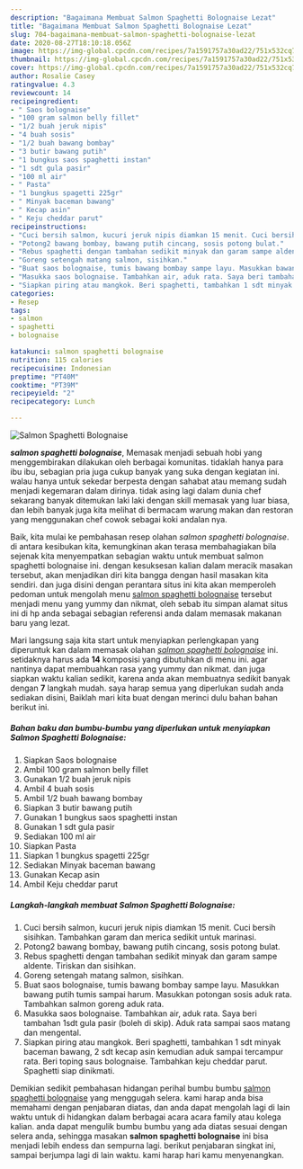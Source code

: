```yaml
---
description: "Bagaimana Membuat Salmon Spaghetti Bolognaise Lezat"
title: "Bagaimana Membuat Salmon Spaghetti Bolognaise Lezat"
slug: 704-bagaimana-membuat-salmon-spaghetti-bolognaise-lezat
date: 2020-08-27T18:10:18.056Z
image: https://img-global.cpcdn.com/recipes/7a1591757a30ad22/751x532cq70/salmon-spaghetti-bolognaise-foto-resep-utama.jpg
thumbnail: https://img-global.cpcdn.com/recipes/7a1591757a30ad22/751x532cq70/salmon-spaghetti-bolognaise-foto-resep-utama.jpg
cover: https://img-global.cpcdn.com/recipes/7a1591757a30ad22/751x532cq70/salmon-spaghetti-bolognaise-foto-resep-utama.jpg
author: Rosalie Casey
ratingvalue: 4.3
reviewcount: 14
recipeingredient:
- " Saos bolognaise"
- "100 gram salmon belly fillet"
- "1/2 buah jeruk nipis"
- "4 buah sosis"
- "1/2 buah bawang bombay"
- "3 butir bawang putih"
- "1 bungkus saos spaghetti instan"
- "1 sdt gula pasir"
- "100 ml air"
- " Pasta"
- "1 bungkus spagetti 225gr"
- " Minyak baceman bawang"
- " Kecap asin"
- " Keju cheddar parut"
recipeinstructions:
- "Cuci bersih salmon, kucuri jeruk nipis diamkan 15 menit. Cuci bersih sisihkan. Tambahkan garam dan merica sedikit untuk marinasi."
- "Potong2 bawang bombay, bawang putih cincang, sosis potong bulat."
- "Rebus spaghetti dengan tambahan sedikit minyak dan garam sampe aldente. Tiriskan dan sisihkan."
- "Goreng setengah matang salmon, sisihkan."
- "Buat saos bolognaise, tumis bawang bombay sampe layu. Masukkan bawang putih tumis sampai harum. Masukkan potongan sosis aduk rata. Tambahkan salmon goreng aduk rata."
- "Masukka saos bolognaise. Tambahkan air, aduk rata. Saya beri tambahan 1sdt gula pasir (boleh di skip). Aduk rata sampai saos matang dan mengental."
- "Siapkan piring atau mangkok. Beri spaghetti, tambahkan 1 sdt minyak baceman bawang, 2 sdt kecap asin kemudian aduk sampai tercampur rata. Beri toping saus bolognaise. Tambahkan keju cheddar parut. Spaghetti siap dinikmati."
categories:
- Resep
tags:
- salmon
- spaghetti
- bolognaise

katakunci: salmon spaghetti bolognaise 
nutrition: 115 calories
recipecuisine: Indonesian
preptime: "PT40M"
cooktime: "PT39M"
recipeyield: "2"
recipecategory: Lunch

---
```



![Salmon Spaghetti Bolognaise](https://img-global.cpcdn.com/recipes/7a1591757a30ad22/751x532cq70/salmon-spaghetti-bolognaise-foto-resep-utama.jpg)

<b><i>salmon spaghetti bolognaise</i></b>, Memasak menjadi sebuah hobi yang menggembirakan dilakukan oleh berbagai komunitas. tidaklah hanya para ibu ibu, sebagian pria juga cukup banyak yang suka dengan kegiatan ini. walau hanya untuk sekedar berpesta dengan sahabat atau memang sudah menjadi kegemaran dalam dirinya. tidak asing lagi dalam dunia chef sekarang banyak ditemukan laki laki dengan skill memasak yang luar biasa, dan lebih banyak juga kita melihat di bermacam warung makan dan restoran yang menggunakan chef cowok sebagai koki andalan nya.



Baik, kita mulai ke pembahasan resep olahan <i>salmon spaghetti bolognaise</i>. di antara kesibukan kita, kemungkinan akan terasa membahagiakan bila sejenak kita menyempatkan sebagian waktu untuk membuat salmon spaghetti bolognaise ini. dengan kesuksesan kalian dalam meracik masakan tersebut, akan menjadikan diri kita bangga dengan hasil masakan kita sendiri. dan juga disini dengan perantara situs ini kita akan memperoleh pedoman untuk mengolah menu <u>salmon spaghetti bolognaise</u> tersebut menjadi menu yang yummy dan nikmat, oleh sebab itu simpan alamat situs ini di hp anda sebagai sebagian referensi anda dalam memasak makanan baru yang lezat.


Mari langsung saja kita start untuk menyiapkan perlengkapan yang diperuntuk kan dalam memasak olahan <u><i>salmon spaghetti bolognaise</i></u> ini. setidaknya harus ada <b>14</b> komposisi yang dibutuhkan di menu ini. agar nantinya dapat membuahkan rasa yang yummy dan nikmat. dan juga siapkan waktu kalian sedikit, karena anda akan membuatnya sedikit banyak dengan <b>7</b> langkah mudah. saya harap semua yang diperlukan sudah anda sediakan disini, Baiklah mari kita buat dengan merinci dulu bahan bahan berikut ini.

<!--inarticleads1-->

##### Bahan baku dan bumbu-bumbu yang diperlukan untuk menyiapkan Salmon Spaghetti Bolognaise:

1. Siapkan  Saos bolognaise
1. Ambil 100 gram salmon belly fillet
1. Gunakan 1/2 buah jeruk nipis
1. Ambil 4 buah sosis
1. Ambil 1/2 buah bawang bombay
1. Siapkan 3 butir bawang putih
1. Gunakan 1 bungkus saos spaghetti instan
1. Gunakan 1 sdt gula pasir
1. Sediakan 100 ml air
1. Siapkan  Pasta
1. Siapkan 1 bungkus spagetti 225gr
1. Sediakan  Minyak baceman bawang
1. Gunakan  Kecap asin
1. Ambil  Keju cheddar parut




<!--inarticleads2-->

##### Langkah-langkah membuat Salmon Spaghetti Bolognaise:

1. Cuci bersih salmon, kucuri jeruk nipis diamkan 15 menit. Cuci bersih sisihkan. Tambahkan garam dan merica sedikit untuk marinasi.
1. Potong2 bawang bombay, bawang putih cincang, sosis potong bulat.
1. Rebus spaghetti dengan tambahan sedikit minyak dan garam sampe aldente. Tiriskan dan sisihkan.
1. Goreng setengah matang salmon, sisihkan.
1. Buat saos bolognaise, tumis bawang bombay sampe layu. Masukkan bawang putih tumis sampai harum. Masukkan potongan sosis aduk rata. Tambahkan salmon goreng aduk rata.
1. Masukka saos bolognaise. Tambahkan air, aduk rata. Saya beri tambahan 1sdt gula pasir (boleh di skip). Aduk rata sampai saos matang dan mengental.
1. Siapkan piring atau mangkok. Beri spaghetti, tambahkan 1 sdt minyak baceman bawang, 2 sdt kecap asin kemudian aduk sampai tercampur rata. Beri toping saus bolognaise. Tambahkan keju cheddar parut. Spaghetti siap dinikmati.




Demikian sedikit pembahasan hidangan perihal bumbu bumbu <u>salmon spaghetti bolognaise</u> yang menggugah selera. kami harap anda bisa memahami dengan penjabaran diatas, dan anda dapat mengolah lagi di lain waktu untuk di hidangkan dalam berbagai acara acara family atau kolega kalian. anda dapat mengulik bumbu bumbu yang ada diatas sesuai dengan selera anda, sehingga masakan <b>salmon spaghetti bolognaise</b> ini bisa menjadi lebih endess dan sempurna lagi. berikut penjabaran singkat ini, sampai berjumpa lagi di lain waktu. kami harap hari kamu menyenangkan.
